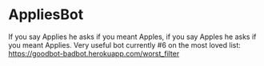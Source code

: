 # AppliesBot
If you say Applies he asks if you meant Apples, if you say Apples he asks if you meant Applies. Very useful bot currently #6 on the most loved list:  https://goodbot-badbot.herokuapp.com/worst_filter
